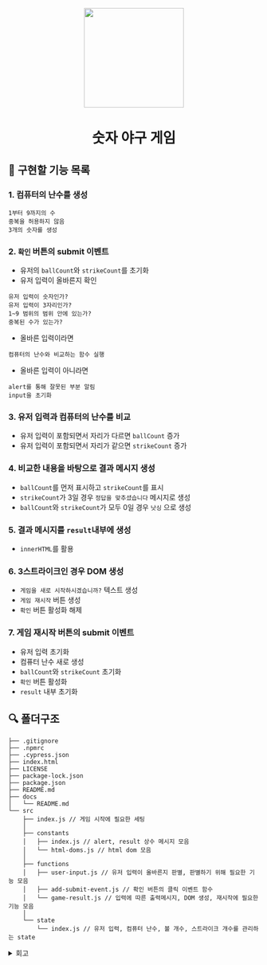<p align="middle" >
  <img width="200px;" src="https://github.com/woowacourse/javascript-baseball-precourse/blob/main/images/baseball_icon.png?raw=true"/>
</p>
<h1 align="middle">숫자 야구 게임</h1>

## 🎯 구현할 기능 목록
### 1. 컴퓨터의 난수를 생성
```
1부터 9까지의 수
중복을 허용하지 않음
3개의 숫자를 생성
```

### 2. `확인` 버튼의 submit 이벤트
- 유저의 `ballCount`와 `strikeCount`를 초기화
- 유저 입력이 올바른지 확인
``` 
유저 입력이 숫자인가?
유저 입력이 3자리인가?
1~9 범위의 범위 안에 있는가?
중복된 수가 있는가?
```
- 올바른 입력이라면 
```
컴퓨터의 난수와 비교하는 함수 실행
```
- 올바른 입력이 아니라면
```
alert를 통해 잘못된 부분 알림
input을 초기화
```

### 3. 유저 입력과 컴퓨터의 난수를 비교
- 유저 입력이 포함되면서 자리가 다르면 `ballCount` 증가
- 유저 입력이 포함되면서 자리가 같으면 `strikeCount` 증가

### 4. 비교한 내용을 바탕으로 결과 메시지 생성
- `ballCount`를 먼저 표시하고 `strikeCount`를 표시
- `strikeCount`가 3일 경우 `정답을 맞추셨습니다` 메시지로 생성
- `ballCount`와 `strikeCount`가 모두 0일 경우 `낫싱` 으로 생성

### 5. 결과 메시지를 `result`내부에 생성
- `innerHTML`를 활용

### 6. 3스트라이크인 경우 DOM 생성
- `게임을 새로 시작하시겠습니까?` 텍스트 생성
- `게임 재시작` 버튼 생성
- `확인` 버튼 활성화 해제

### 7. 게임 재시작 버튼의 submit 이벤트
- 유저 입력 초기화
- 컴퓨터 난수 새로 생성
- `ballCount`와 `strikeCount` 초기화
- `확인` 버튼 활성화
- `result` 내부 초기화

## 🔍 폴더구조

```plaintext
├── .gitignore
├── .npmrc
├── .cypress.json
├── index.html
├── LICENSE
├── package-lock.json
├── package.json
├── README.md
├── docs
│   └── README.md
└── src
    ├── index.js // 게임 시작에 필요한 세팅
    │
    ├── constants
    │   ├── index.js // alert, result 상수 메시지 모음
    │   └── html-doms.js // html dom 모음
    │
    ├── functions
    │   ├── user-input.js // 유저 입력이 올바른지 판별, 판별하기 위해 필요한 기능 모음
    │   ├── add-submit-event.js // 확인 버튼의 클릭 이벤트 함수
    │   └── game-result.js // 입력에 따른 출력메시지, DOM 생성, 재시작에 필요한 기능 모음
    │
    └── state
        └── index.js // 유저 입력, 컴퓨터 난수, 볼 개수, 스트라이크 개수를 관리하는 state
```

<details>
<summary>회고</summary>
  
### 2021/11/24
#### 구현할 기능 목록을 먼저 작성한다는 것이 낯설어도 아래 두 가지는 파악하자
> 가장 쉬운 것 부터 하나씩 해결해 나가자
1. 상수로 둘 수 있는 것
2. 각 액션에서 필요한 기능들

#### readme는 꼼꼼히 작성하자
> 구현할 기능 목록을 보면서 작성해야 기능단위 커밋을 실천할 수 있고, 삽질을 안한다
지금은 규모가 매우 작은 프로젝트이기 때문에 단순히 readme만 수정하고 넘어가는데에 그치지만, 프로젝트 규모가 조금만 커져도 유의미한 시간과 노력의 손실이 발생할 것 같다고 느꼈다.

#### 문자열 내에서 숫자 판별
> 유저 입력에 숫자 외의 문자가 포함되어있는지를 판별하는 함수에서 더 좋은 방법이 없는지?  
> <b>`-12` `1e9` 처럼 문자가 포함되어 있어도 숫자로 취급되는 예외의 해결을 위해</b>
1. 문자열을 통째로 `isNan`으로 확인 -> `-12` `Infinity` `1e9` 의 케이스에서 실패
2. `isNan(str) && isNan(parseInt(str))`로 확인 -> `1e9`의 케이스에서 실패  
3. 문자 요소 하나씩 확인 -> <b>일단 채택. 근데 이게 최선인가?</b>

---

### 2021/11/25
#### 내가 자주 실수하는 코드 컨벤션 파악
> 코드 포매터가 수정해준다고 하더라도 내가 먼저 신경쓰고 고쳐나가자
1. `boolean` 반환하는 함수명은 `is`로 시작할 것
2. `return`문은 한 칸을 띄울 것
3. 함수 선언시 무작정 `export` 추가하지 말 것 <b><- 제발</b>
4. 반복을 위한 변수는 미리 선언할 것
5. 변수, 함수 네이밍시 좀 더 직관적이도록 선언할 것
  
#### 기능별로 그룹화를 잘 하자
> 기능마다 파일을 만들어서 사용하니 `import`라인이 너무 많아진다.  
> 같은 변수를 관리하거나, 비슷한 목적을 가진 것 끼리 파일을 그룹화하여 사용하자.
</details>
